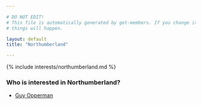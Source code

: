 ```yaml
---

# DO NOT EDIT!
# This file is automatically generated by get-members. If you change it, bad
# things will happen.

layout: default
title: "Northumberland"

---
```


{% include interests/northumberland.md %}

### Who is interested in Northumberland?


* [Guy Opperman](/members/guy-opperman.html)

